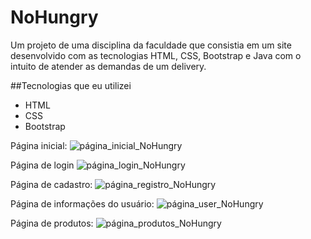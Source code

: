 # NoHungry
Um projeto de uma disciplina da faculdade que consistia em um site desenvolvido com as tecnologias  HTML, CSS, Bootstrap e Java com o intuito de atender as demandas de um delivery.

##Tecnologias que eu utilizei
- HTML
- CSS
- Bootstrap

Página inicial:
![página_inicial_NoHungry](https://user-images.githubusercontent.com/92160378/236708238-dd170082-71aa-43b6-99cf-a13144407897.png)

Página de login
![página_login_NoHungry](https://user-images.githubusercontent.com/92160378/236708556-ba8aad30-ec7d-4929-82b5-2119817aa85a.png)

Página de cadastro:
![página_registro_NoHungry](https://user-images.githubusercontent.com/92160378/236708568-c429cc03-7c88-4e84-8fe6-db31593cb1fb.png)

Página de informações do usuário:
![página_user_NoHungry](https://user-images.githubusercontent.com/92160378/236708589-e219da19-4d13-411d-9f47-b9f278eeefe5.png)

Página de produtos:
![página_produtos_NoHungry](https://user-images.githubusercontent.com/92160378/236708601-2edbe2d6-3321-4d77-b9de-7ef31d6c8613.png)

